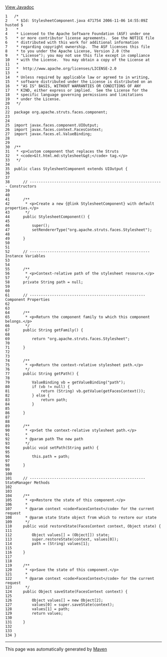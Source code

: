 [View Javadoc](../../../../../../apidocs/org/apache/struts/faces/component/StylesheetComponent.html.md)


    1   /*
    2    * $Id: StylesheetComponent.java 471754 2006-11-06 14:55:09Z husted $
    3    *
    4    * Licensed to the Apache Software Foundation (ASF) under one
    5    * or more contributor license agreements.  See the NOTICE file
    6    * distributed with this work for additional information
    7    * regarding copyright ownership.  The ASF licenses this file
    8    * to you under the Apache License, Version 2.0 (the
    9    * "License"); you may not use this file except in compliance
    10   * with the License.  You may obtain a copy of the License at
    11   *
    12   *  http://www.apache.org/licenses/LICENSE-2.0
    13   *
    14   * Unless required by applicable law or agreed to in writing,
    15   * software distributed under the License is distributed on an
    16   * "AS IS" BASIS, WITHOUT WARRANTIES OR CONDITIONS OF ANY
    17   * KIND, either express or implied.  See the License for the
    18   * specific language governing permissions and limitations
    19   * under the License.
    20   */
    21  
    22  package org.apache.struts.faces.component;
    23  
    24  
    25  import javax.faces.component.UIOutput;
    26  import javax.faces.context.FacesContext;
    27  import javax.faces.el.ValueBinding;
    28  
    29  
    30  /**
    31   * <p>Custom component that replaces the Struts
    32   * <code>&lt.html.md:stylesheet&gt;</code> tag.</p>
    33   */
    34  
    35  public class StylesheetComponent extends UIOutput {
    36  
    37  
    38      // ------------------------------------------------------------ Constructors
    39  
    40  
    41      /**
    42       * <p>Create a new {@link StylesheetComponent} with default properties.</p>
    43       */
    44      public StylesheetComponent() {
    45  
    46          super();
    47          setRendererType("org.apache.struts.faces.Stylesheet");
    48  
    49      }
    50  
    51  
    52      // ------------------------------------------------------ Instance Variables
    53  
    54  
    55      /**
    56       * <p>Context-relative path of the stylesheet resource.</p>
    57       */
    58      private String path = null;
    59  
    60  
    61      // ---------------------------------------------------- Component Properties
    62  
    63  
    64      /**
    65       * <p>Return the component family to which this component belongs.</p>
    66       */
    67      public String getFamily() {
    68  
    69          return "org.apache.struts.faces.Stylesheet";
    70  
    71      }
    72  
    73  
    74      /**
    75       * <p>Return the context-relative stylesheet path.</p>
    76       */
    77      public String getPath() {
    78  
    79          ValueBinding vb = getValueBinding("path");
    80          if (vb != null) {
    81              return (String) vb.getValue(getFacesContext());
    82          } else {
    83              return path;
    84          }
    85  
    86      }
    87  
    88  
    89      /**
    90       * <p>Set the context-relative stylesheet path.</p>
    91       *
    92       * @param path The new path
    93       */
    94      public void setPath(String path) {
    95  
    96          this.path = path;
    97  
    98      }
    99  
    100 
    101     // ---------------------------------------------------- StateManager Methods
    102 
    103 
    104     /**
    105      * <p>Restore the state of this component.</p>
    106      *
    107      * @param context <code>FacesContext</code> for the current request
    108      * @param state State object from which to restore our state
    109      */
    110     public void restoreState(FacesContext context, Object state) {
    111 
    112         Object values[] = (Object[]) state;
    113         super.restoreState(context, values[0]);
    114         path = (String) values[1];
    115 
    116     }
    117 
    118 
    119     /**
    120      * <p>Save the state of this component.</p>
    121      *
    122      * @param context <code>FacesContext</code> for the current request
    123      */
    124     public Object saveState(FacesContext context) {
    125 
    126         Object values[] = new Object[2];
    127         values[0] = super.saveState(context);
    128         values[1] = path;
    129         return values;
    130 
    131     }
    132 
    133 
    134 }

------------------------------------------------------------------------

This page was automatically generated by [Maven](http://maven.apache.org/)

